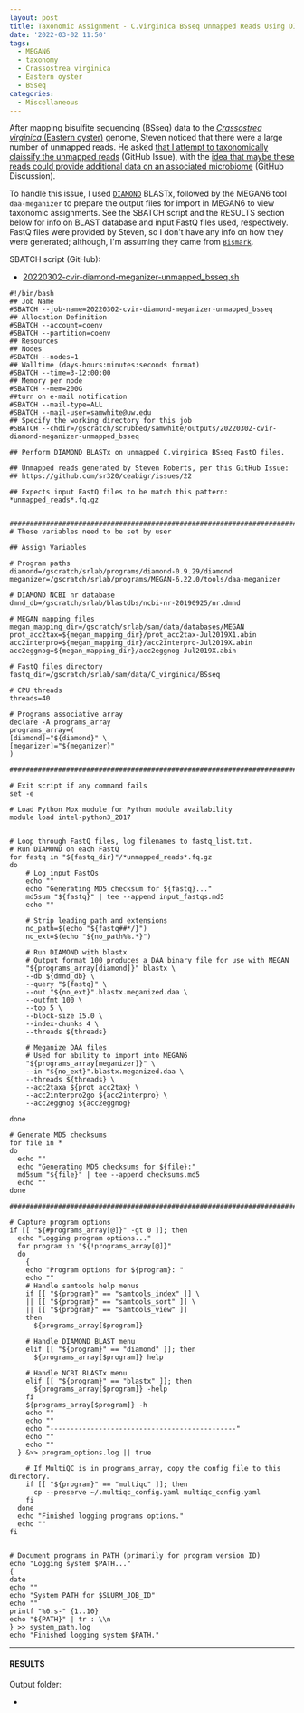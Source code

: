 ```yaml
---
layout: post
title: Taxonomic Assignment - C.virginica BSseq Unmapped Reads Using DIAMOND BLASTx and MEGAN6 on Mox
date: '2022-03-02 11:50'
tags: 
  - MEGAN6
  - taxonomy
  - Crassostrea virginica
  - Eastern oyster
  - BSseq
categories: 
  - Miscellaneous
---
```

After mapping bisulfite sequencing (BSseq) data to the [_Crassostrea virginica_ (Eastern oyster)](https://en.wikipedia.org/wiki/Eastern_oyster) genome, Steven noticed that there were a large number of unmapped reads. He asked [that I attempt to taxonomically claissify the unmapped reads](https://github.com/sr320/ceabigr/issues/22) (GitHub Issue), with the [idea that maybe these reads could provide additional data on an associated microbiome](https://github.com/sr320/ceabigr/discussions/11) (GitHub Discussion).

To handle this issue, I used [`DIAMOND`](https://github.com/bbuchfink/diamond) BLASTx, followed by the MEGAN6 tool `daa-meganizer` to prepare the output files for import in MEGAN6 to view taxonomic assignments. See the SBATCH script and the RESULTS section below for info on BLAST database and input FastQ files used, respectively. FastQ files were provided by Steven, so I don't have any info on how they were generated; although, I'm assuming they came from [`Bismark`](https://github.com/FelixKrueger/Bismark).

SBATCH script (GitHub):

- [20220302-cvir-diamond-meganizer-unmapped_bsseq.sh](https://github.com/RobertsLab/sams-notebook/blob/master/sbatch_scripts/20220302-cvir-diamond-meganizer-unmapped_bsseq.sh)

```shell
#!/bin/bash
## Job Name
#SBATCH --job-name=20220302-cvir-diamond-meganizer-unmapped_bsseq
## Allocation Definition
#SBATCH --account=coenv
#SBATCH --partition=coenv
## Resources
## Nodes
#SBATCH --nodes=1
## Walltime (days-hours:minutes:seconds format)
#SBATCH --time=3-12:00:00
## Memory per node
#SBATCH --mem=200G
##turn on e-mail notification
#SBATCH --mail-type=ALL
#SBATCH --mail-user=samwhite@uw.edu
## Specify the working directory for this job
#SBATCH --chdir=/gscratch/scrubbed/samwhite/outputs/20220302-cvir-diamond-meganizer-unmapped_bsseq

## Perform DIAMOND BLASTx on unmapped C.virginica BSseq FastQ files.

## Unmapped reads generated by Steven Roberts, per this GitHub Issue:
## https://github.com/sr320/ceabigr/issues/22

## Expects input FastQ files to be match this pattern: *unmapped_reads*.fq.gz


###################################################################################
# These variables need to be set by user

## Assign Variables

# Program paths
diamond=/gscratch/srlab/programs/diamond-0.9.29/diamond
meganizer=/gscratch/srlab/programs/MEGAN-6.22.0/tools/daa-meganizer

# DIAMOND NCBI nr database
dmnd_db=/gscratch/srlab/blastdbs/ncbi-nr-20190925/nr.dmnd

# MEGAN mapping files
megan_mapping_dir=/gscratch/srlab/sam/data/databases/MEGAN
prot_acc2tax=${megan_mapping_dir}/prot_acc2tax-Jul2019X1.abin
acc2interpro=${megan_mapping_dir}/acc2interpro-Jul2019X.abin
acc2eggnog=${megan_mapping_dir}/acc2eggnog-Jul2019X.abin

# FastQ files directory
fastq_dir=/gscratch/srlab/sam/data/C_virginica/BSseq

# CPU threads
threads=40

# Programs associative array
declare -A programs_array
programs_array=(
[diamond]="${diamond}" \
[meganizer]="${meganizer}"
)

###################################################################################################

# Exit script if any command fails
set -e

# Load Python Mox module for Python module availability
module load intel-python3_2017


# Loop through FastQ files, log filenames to fastq_list.txt.
# Run DIAMOND on each FastQ
for fastq in "${fastq_dir}"/*unmapped_reads*.fq.gz
do
	# Log input FastQs
    echo ""
    echo "Generating MD5 checksum for ${fastq}..."
	md5sum "${fastq}" | tee --append input_fastqs.md5
    echo ""

	# Strip leading path and extensions
	no_path=$(echo "${fastq##*/}")
	no_ext=$(echo "${no_path%%.*}")

	# Run DIAMOND with blastx
	# Output format 100 produces a DAA binary file for use with MEGAN
	"${programs_array[diamond]}" blastx \
	--db ${dmnd_db} \
	--query "${fastq}" \
	--out "${no_ext}".blastx.meganized.daa \
	--outfmt 100 \
	--top 5 \
	--block-size 15.0 \
	--index-chunks 4 \
    --threads ${threads}

    # Meganize DAA files
    # Used for ability to import into MEGAN6
    "${programs_array[meganizer]}" \
    --in "${no_ext}".blastx.meganized.daa \
    --threads ${threads} \
    --acc2taxa ${prot_acc2tax} \
    --acc2interpro2go ${acc2interpro} \
    --acc2eggnog ${acc2eggnog}

done

# Generate MD5 checksums
for file in *
do
  echo ""
  echo "Generating MD5 checksums for ${file}:"
  md5sum "${file}" | tee --append checksums.md5
  echo ""
done

#######################################################################################################

# Capture program options
if [[ "${#programs_array[@]}" -gt 0 ]]; then
  echo "Logging program options..."
  for program in "${!programs_array[@]}"
  do
    {
    echo "Program options for ${program}: "
    echo ""
    # Handle samtools help menus
    if [[ "${program}" == "samtools_index" ]] \
    || [[ "${program}" == "samtools_sort" ]] \
    || [[ "${program}" == "samtools_view" ]]
    then
      ${programs_array[$program]}

    # Handle DIAMOND BLAST menu
    elif [[ "${program}" == "diamond" ]]; then
      ${programs_array[$program]} help

    # Handle NCBI BLASTx menu
    elif [[ "${program}" == "blastx" ]]; then
      ${programs_array[$program]} -help
    fi
    ${programs_array[$program]} -h
    echo ""
    echo ""
    echo "----------------------------------------------"
    echo ""
    echo ""
  } &>> program_options.log || true

    # If MultiQC is in programs_array, copy the config file to this directory.
    if [[ "${program}" == "multiqc" ]]; then
      cp --preserve ~/.multiqc_config.yaml multiqc_config.yaml
    fi
  done
  echo "Finished logging programs options."
  echo ""
fi


# Document programs in PATH (primarily for program version ID)
echo "Logging system $PATH..."
{
date
echo ""
echo "System PATH for $SLURM_JOB_ID"
echo ""
printf "%0.s-" {1..10}
echo "${PATH}" | tr : \\n
} >> system_path.log
echo "Finished logging system $PATH."
```

---

#### RESULTS

Output folder:

- []()

